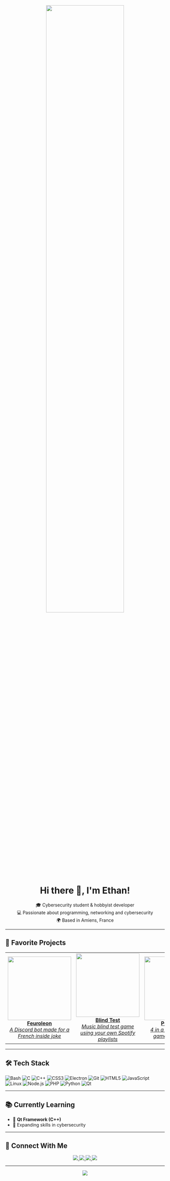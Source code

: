<div align="center">
  <img src="https://img.itch.zone/aW1nLzIxOTc1NDE1LnBuZw==/original/P0GUS8.png" style="width:70%;" />
</div>

<h1 align="center">Hi there 👋, I'm Ethan!</h1>

<p align="center">
  🎓 Cybersecurity student & hobbyist developer <br/>
  💻 Passionate about programming, networking and cybersecurity <br/>
  🌍 Based in Amiens, France
</p>

---

## 🚀 Favorite Projects

<div align="center">
  <table cellspacing="20">
    <tr>
      <td align="center">
        <a href="https://github.com/minethandev/Feuroleon" target="_blank">
          <img src="https://i.imgur.com/ZS55OES.png" width="200px"/><br/>
          <strong>Feuroleon</strong><br/>
          <em>A Discord bot made for a French inside joke</em>
        </a>
      </td>
      <td align="center">
        <a href="https://blindtest.japonneige.fr/" target="_blank">
          <img src="https://blindtest.japonneige.fr/assets/img/blindtest.png" width="200px"/><br/>
          <strong>Blind Test</strong><br/>
          <em>Music blind test game using your own Spotify playlists</em>
        </a>
      </td>
      <td align="center">
        <a href="https://puissance4.japonneige.fr/" target="_blank">
          <img src="https://japonneige.fr/assets/img/projets/puissance4.png" width="200px"/><br/>
          <strong>Puissance 4</strong><br/>
          <em>4 in a row multiplayer game made in PHP</em>
        </a>
      </td>
    </tr>
  </table>
</div>

---

## 🛠️ Tech Stack

![Bash](https://img.shields.io/badge/-Bash-4EAA25?style=flat-square&logo=gnu-bash&logoColor=white)
![C](https://img.shields.io/badge/-C-00599C?style=flat-square&logo=c&logoColor=white)
![C++](https://img.shields.io/badge/-C++-00599C?style=flat-square&logo=c%2B%2B&logoColor=white)
![CSS3](https://img.shields.io/badge/-CSS3-1572B6?style=flat-square&logo=css3&logoColor=white)
![Electron](https://img.shields.io/badge/-Electron-47848F?style=flat-square&logo=electron&logoColor=white)
![Git](https://img.shields.io/badge/-Git-F05032?style=flat-square&logo=git&logoColor=white)
![HTML5](https://img.shields.io/badge/-HTML5-E34F26?style=flat-square&logo=html5&logoColor=white)
![JavaScript](https://img.shields.io/badge/-JavaScript-F7DF1E?style=flat-square&logo=javascript&logoColor=black)
![Linux](https://img.shields.io/badge/-Linux-FCC624?style=flat-square&logo=linux&logoColor=black)
![Node.js](https://img.shields.io/badge/-Node.js-339933?style=flat-square&logo=node.js&logoColor=white)
![PHP](https://img.shields.io/badge/-PHP-777BB4?style=flat-square&logo=php&logoColor=white)
![Python](https://img.shields.io/badge/-Python-3776AB?style=flat-square&logo=python&logoColor=white)
![Qt](https://img.shields.io/badge/-Qt-41CD52?style=flat-square&logo=qt&logoColor=white)

---

## 📚 Currently Learning

- 🧠 **Qt Framework (C++)**
- 🔐 Expanding skills in cybersecurity

---

## 🤝 Connect With Me

<p align="center">
  <a href="https://github.com/MinethanDev" target="_blank">
    <img src="https://img.shields.io/badge/github-%2324292e.svg?&style=for-the-badge&logo=github&logoColor=white" />
  </a>
  <a href="https://twitter.com/minethan_" target="_blank">
    <img src="https://img.shields.io/badge/twitter-%2300acee.svg?&style=for-the-badge&logo=twitter&logoColor=white" />
  </a>
  <a href="https://instagram.com/minethangele" target="_blank">
    <img src="https://img.shields.io/badge/instagram-%23E1306C.svg?&style=for-the-badge&logo=instagram&logoColor=white" />
  </a>
  <a href="https://www.youtube.com/channel/UCUbgIpa-ofiYbsOqUue202w" target="_blank">
    <img src="https://img.shields.io/badge/youtube-%23EE4831.svg?&style=for-the-badge&logo=youtube&logoColor=white" />
  </a>
</p>

---

<p align="center">
  <img src="https://komarev.com/ghpvc/?username=MinethanDev&style=flat-square" />
</p>
